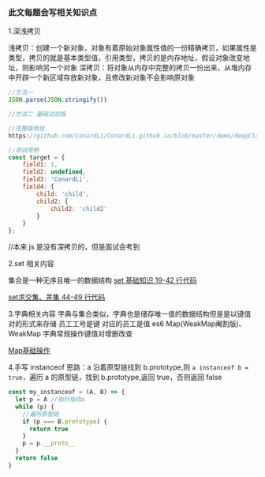 ### 此文每题会写相关知识点

1.深浅拷贝

浅拷贝：创建一个新对象，对象有着原始对象属性值的一份精确拷贝，如果属性是类型，拷贝的就是基本类型值，引用类型，拷贝的是内存地址，假设对象改变地址，则影响另一个对象
深拷贝：将对象从内存中完整的拷贝一份出来，从堆内存中开辟一个新区域存放新对象，且修改新对象不会影响原对象

```js
//方法一
JSON.parse(JSON.stringify())

//方法二 基础过验版

//完整版地址
https://github.com/ConardLi/ConardLi.github.io/blob/master/demo/deepClone/src/clone_6.js

//测试用例
const target = {
    field1: 1,
    field2: undefined,
    field3: 'ConardLi',
    field4: {
        child: 'child',
        child2: {
            child2: 'child2'
        }
    }
};
```
//本来 js 是没有深拷贝的，但是面试会考到

2.set 相关内容

集合是一种无序且唯一的数据结构
[set 基础知识 19-42 行代码](./编程题.js)

[set求交集、差集 44-49 行代码](./编程题.js)

3.字典相关内容
字典与集合类似，字典也是储存唯一值的数据结构但是是以键值对的形式来存储
员工工号是键 对应的员工是值
es6 Map(WeakMap阉割版)、WeakMap
字典常规操作键值对增删改查

[Map基础操作](./算法/字典.js)


4.手写 instanceof
思路：a 沿着原型链找到 b.prototype,则 `a instanceof b = true`，遍历 a 的原型链，找到 b.prototype,返回 true，否则返回 false

```js
const my_instanceof = (A, B) => {
  let p = A //指针指向a
  while (p) {
    //遍历原型链
    if (p === B.prototype) {
      return true
    }
    p = p.__proto__
  }
  return false
}
```